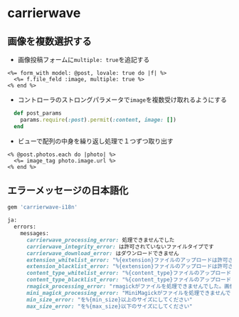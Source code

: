 # carrierwave

## 画像を複数選択する
- 画像投稿フォームに`multiple: true`を追記する
```erb
<%= form_with model: @post, lovale: true do |f| %>
  <%= f.file_feld :image, multiple: true %>
<% end %>
```
  
- コントローラのストロングパラメータで`image`を複数受け取れるようにする
```rb
  def post_params
    params.require(:post).permit(:content, image: [])
  end
```

- ビューで配列の中身を繰り返し処理で１つずつ取り出す
```erb
<% @post.photos.each do |photo| %>
  <%= image_tag photo.image.url %>
<% end %>
```
  
## エラーメッセージの日本語化
```rb
gem 'carrierwave-i18n'
```
```rb
ja:
  errors:
    messages:
      carrierwave_processing_error: 処理できませんでした
      carrierwave_integrity_error: は許可されていないファイルタイプです
      carrierwave_download_error: はダウンロードできません
      extension_whitelist_error: "%{extension}ファイルのアップロードは許可されていません。アップロードできるファイルタイプ: %{allowed_types}"
      extension_blacklist_error: "%{extension}ファイルのアップロードは許可されていません。アップロードできないファイルタイプ: %{prohibited_types}"
      content_type_whitelist_error: "%{content_type}ファイルのアップロードは許可されていません。アップロードできるファイルタイプ: %{allowed_types}"
      content_type_blacklist_error: "%{content_type}ファイルのアップロードは許可されていません"
      rmagick_processing_error: "rmagickがファイルを処理できませんでした。画像を確認してください。エラーメッセージ: %{e}"
      mini_magick_processing_error: "MiniMagickがファイルを処理できませんでした。画像を確認してください。エラーメッセージ: %{e}"
      min_size_error: "を%{min_size}以上のサイズにしてください"
      max_size_error: "を%{max_size}以下のサイズにしてください"
```
